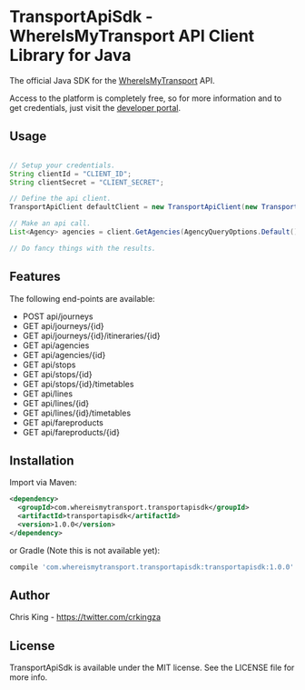 # TransportApiSdk - WhereIsMyTransport API Client Library for Java

The official Java SDK for the [WhereIsMyTransport](https://www.whereismytransport.com) API. 

Access to the platform is completely free, so for more information and to get credentials, just visit the [developer portal](https://developer.whereismytransport.com).

## Usage

```java

// Setup your credentials.
String clientId = "CLIENT_ID";
String clientSecret = "CLIENT_SECRET";

// Define the api client.
TransportApiClient defaultClient = new TransportApiClient(new TransportApiClientSettings(clientId, clientSecret));

// Make an api call.
List<Agency> agencies = client.GetAgencies(AgencyQueryOptions.Default());

// Do fancy things with the results.
```

## Features

The following end-points are available:

* POST api/journeys
* GET api/journeys/{id}
* GET api/journeys/{id}/itineraries/{id}
* GET api/agencies
* GET api/agencies/{id}
* GET api/stops
* GET api/stops/{id}
* GET api/stops/{id}/timetables
* GET api/lines
* GET api/lines/{id}
* GET api/lines/{id}/timetables
* GET api/fareproducts
* GET api/fareproducts/{id}

## Installation

Import via Maven:
```xml
<dependency>
  <groupId>com.whereismytransport.transportapisdk</groupId>
  <artifactId>transportapisdk</artifactId>
  <version>1.0.0</version>
</dependency>
```
or Gradle (Note this is not available yet):
```groovy
compile 'com.whereismytransport.transportapisdk:transportapisdk:1.0.0'
```

## Author

Chris King - https://twitter.com/crkingza

## License

TransportApiSdk is available under the MIT license. See the LICENSE file for more info.
